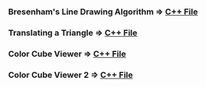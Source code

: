 ### Bresenham's Line Drawing Algorithm => [C++ File](https://github.com/kevkanae/OpenGL/blob/master/Bresenham's%20Line/Bresenham's%20Line/Bresenham's%20Line.cpp)

### Translating a Triangle => [C++ File](https://github.com/kevkanae/OpenGL/blob/master/Translating%20A%20Triangle/Translating%20A%20Triangle/Translating%20A%20Triangle.cpp)

### Color Cube Viewer => [C++ File](https://github.com/kevkanae/OpenGL/blob/master/Color%20Cube/Color%20Cube/Color%20Cube.cpp)

### Color Cube Viewer 2 => [C++ File](https://github.com/kevkanae/OpenGL/blob/master/Cube%20Viewer/Cube%20Viewer/Cube%20Viewer.cpp)
